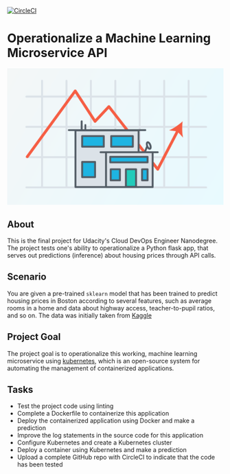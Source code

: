 [![CircleCI](https://dl.circleci.com/status-badge/img/gh/dr8co/ml-microservice-kubernetes/tree/main.svg?style=svg)](https://dl.circleci.com/status-badge/redirect/gh/dr8co/ml-microservice-kubernetes/tree/main)

# Operationalize a Machine Learning Microservice API

!["Boston House Price Prediction"](./media/house_price.png "House Price")

## About

This is the final project for Udacity's Cloud DevOps Engineer Nanodegree.
The project tests one's ability to operationalize a Python flask app,
that serves out predictions (inference) about housing prices through API calls.

## Scenario

You are given a pre-trained `sklearn` model that has been trained to predict housing prices
in Boston according to several features,
such as average rooms in a home and data about highway access, 
teacher-to-pupil ratios, and so on.
The data was initially taken from [Kaggle](https://www.kaggle.com/c/boston-housing)

## Project Goal

The project goal is to operationalize this working, machine learning microservice
using [kubernetes](https://kubernetes.io/), which is an open-source system for
automating the management of containerized applications.

## Tasks

* Test the project code using linting
* Complete a Dockerfile to containerize this application
* Deploy the containerized application using Docker and make a prediction
* Improve the log statements in the source code for this application
* Configure Kubernetes and create a Kubernetes cluster
* Deploy a container using Kubernetes and make a prediction
* Upload a complete GitHub repo with CircleCI to indicate that the code has been tested
